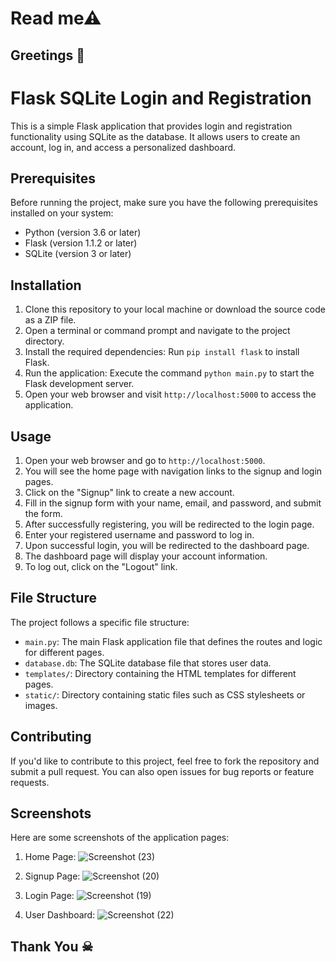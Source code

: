 # Read me⚠ 
## Greetings 💐

# Flask SQLite Login and Registration

This is a simple Flask application that provides login and registration functionality using SQLite as the database. It allows users to create an account, log in, and access a personalized dashboard.

## Prerequisites

Before running the project, make sure you have the following prerequisites installed on your system:

- Python (version 3.6 or later)
- Flask (version 1.1.2 or later)
- SQLite (version 3 or later)

## Installation

1. Clone this repository to your local machine or download the source code as a ZIP file.
2. Open a terminal or command prompt and navigate to the project directory.
3. Install the required dependencies: Run `pip install flask` to install Flask.
4. Run the application: Execute the command `python main.py` to start the Flask development server.
5. Open your web browser and visit `http://localhost:5000` to access the application.

## Usage

1. Open your web browser and go to `http://localhost:5000`.
2. You will see the home page with navigation links to the signup and login pages.
3. Click on the "Signup" link to create a new account.
4. Fill in the signup form with your name, email, and password, and submit the form.
5. After successfully registering, you will be redirected to the login page.
6. Enter your registered username and password to log in.
7. Upon successful login, you will be redirected to the dashboard page.
8. The dashboard page will display your account information.
9. To log out, click on the "Logout" link.

## File Structure

The project follows a specific file structure:

- `main.py`: The main Flask application file that defines the routes and logic for different pages.
- `database.db`: The SQLite database file that stores user data.
- `templates/`: Directory containing the HTML templates for different pages.
- `static/`: Directory containing static files such as CSS stylesheets or images.

## Contributing

If you'd like to contribute to this project, feel free to fork the repository and submit a pull request. You can also open issues for bug reports or feature requests.
## Screenshots

Here are some screenshots of the application pages:

1. Home Page:
    ![Screenshot (23)](https://github.com/jaisuriya97/Basic_Flask_App/assets/80122325/264b6045-ad5e-4dbb-b4ff-9dba5a89c583)


2. Signup Page:
   ![Screenshot (20)](https://github.com/jaisuriya97/Basic_Flask_App/assets/80122325/0f25fcd3-3b20-4124-9c93-e81151ad0ec6)


3. Login Page:
   ![Screenshot (19)](https://github.com/jaisuriya97/Basic_Flask_App/assets/80122325/1f8d5ff9-1e19-458b-9d7b-5a5b81838f4b)


4. User Dashboard:
   ![Screenshot (22)](https://github.com/jaisuriya97/Basic_Flask_App/assets/80122325/4cfc7442-fa2c-4cb8-b2b1-be269cffb603)


## Thank You ☠
